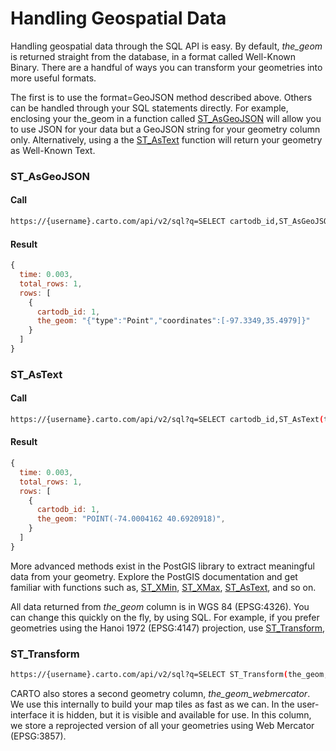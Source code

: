 # Handling Geospatial Data

Handling geospatial data through the SQL API is easy. By default, *the_geom* is returned straight from the database, in a format called Well-Known Binary. There are a handful of ways you can transform your geometries into more useful formats.

The first is to use the format=GeoJSON method described above. Others can be handled through your SQL statements directly. For example, enclosing your the_geom in a function called [ST_AsGeoJSON](http://www.postgis.org/documentation/manual-svn/ST_AsGeoJSON.html) will allow you to use JSON for your data but a GeoJSON string for your geometry column only. Alternatively, using a the [ST_AsText](http://www.postgis.org/documentation/manual-svn/ST_AsGeoJSON.html) function will return your geometry as Well-Known Text.

### ST_AsGeoJSON

#### Call

```bash
https://{username}.carto.com/api/v2/sql?q=SELECT cartodb_id,ST_AsGeoJSON(the_geom) as the_geom FROM {table_name} LIMIT 1
```

#### Result

```javascript
{
  time: 0.003,
  total_rows: 1,
  rows: [
    {
      cartodb_id: 1,
      the_geom: "{"type":"Point","coordinates":[-97.3349,35.4979]}"
    }
  ]
}
```

### ST_AsText

#### Call

```bash
https://{username}.carto.com/api/v2/sql?q=SELECT cartodb_id,ST_AsText(the_geom) FROM {table_name} LIMIT 1
```

#### Result

```javascript
{
  time: 0.003,
  total_rows: 1,
  rows: [
    {
      cartodb_id: 1,
      the_geom: "POINT(-74.0004162 40.6920918)",
    }
  ]
}
```

More advanced methods exist in the PostGIS library to extract meaningful data from your geometry. Explore the PostGIS documentation and get familiar with functions such as, [ST_XMin](http://www.postgis.org/docs/ST_XMin.html), [ST_XMax](http://www.postgis.org/docs/ST_XMax.html), [ST_AsText](http://www.postgis.org/docs/ST_AsText.html), and so on.

All data returned from *the_geom* column is in WGS 84 (EPSG:4326). You can change this quickly on the fly, by using SQL. For example, if you prefer geometries using the Hanoi 1972 (EPSG:4147) projection, use [ST_Transform](http://www.postgis.org/docs/ST_Transform.html),

### ST_Transform

```bash
https://{username}.carto.com/api/v2/sql?q=SELECT ST_Transform(the_geom,4147) FROM {table_name} LIMIT 1
```

CARTO also stores a second geometry column, *the_geom_webmercator*. We use this internally to build your map tiles as fast as we can. In the user-interface it is hidden, but it is visible and available for use. In this column, we store a reprojected version of all your geometries using Web Mercator (EPSG:3857).
